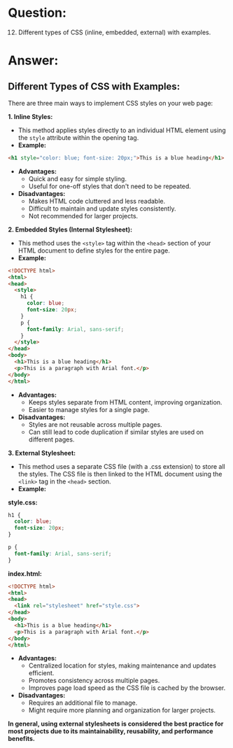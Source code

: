 # Question:

12. Different types of CSS (inline, embedded, external) with examples.

# Answer:

## Different Types of CSS with Examples:

There are three main ways to implement CSS styles on your web page:

**1. Inline Styles:**

*   This method applies styles directly to an individual HTML element using the `style` attribute within the opening tag.
*   **Example:**

```html
<h1 style="color: blue; font-size: 20px;">This is a blue heading</h1>
```

*   **Advantages:**
    *   Quick and easy for simple styling.
    *   Useful for one-off styles that don't need to be repeated.
*   **Disadvantages:**
    *   Makes HTML code cluttered and less readable.
    *   Difficult to maintain and update styles consistently.
    *   Not recommended for larger projects.

**2. Embedded Styles (Internal Stylesheet):**

*   This method uses the `<style>` tag within the `<head>` section of your HTML document to define styles for the entire page.
*   **Example:**

```html
<!DOCTYPE html>
<html>
<head>
  <style>
    h1 {
      color: blue;
      font-size: 20px;
    }
    p {
      font-family: Arial, sans-serif;
    }
  </style>
</head>
<body>
  <h1>This is a blue heading</h1>
  <p>This is a paragraph with Arial font.</p>
</body>
</html>
```

*   **Advantages:**
    *   Keeps styles separate from HTML content, improving organization.
    *   Easier to manage styles for a single page.
*   **Disadvantages:**
    *   Styles are not reusable across multiple pages.
    *   Can still lead to code duplication if similar styles are used on different pages.

**3. External Stylesheet:**

*   This method uses a separate CSS file (with a .css extension) to store all the styles. The CSS file is then linked to the HTML document using the `<link>` tag in the `<head>` section.
*   **Example:**

**style.css:**

```css
h1 {
  color: blue;
  font-size: 20px;
}

p {
  font-family: Arial, sans-serif;
}
```

**index.html:**

```html
<!DOCTYPE html>
<html>
<head>
  <link rel="stylesheet" href="style.css">
</head>
<body>
  <h1>This is a blue heading</h1>
  <p>This is a paragraph with Arial font.</p>
</body>
</html>
```

*   **Advantages:**
    *   Centralized location for styles, making maintenance and updates efficient.
    *   Promotes consistency across multiple pages.
    *   Improves page load speed as the CSS file is cached by the browser.
*   **Disadvantages:**
    *   Requires an additional file to manage.
    *   Might require more planning and organization for larger projects.

**In general, using external stylesheets is considered the best practice for most projects due to its maintainability, reusability, and performance benefits.** 
